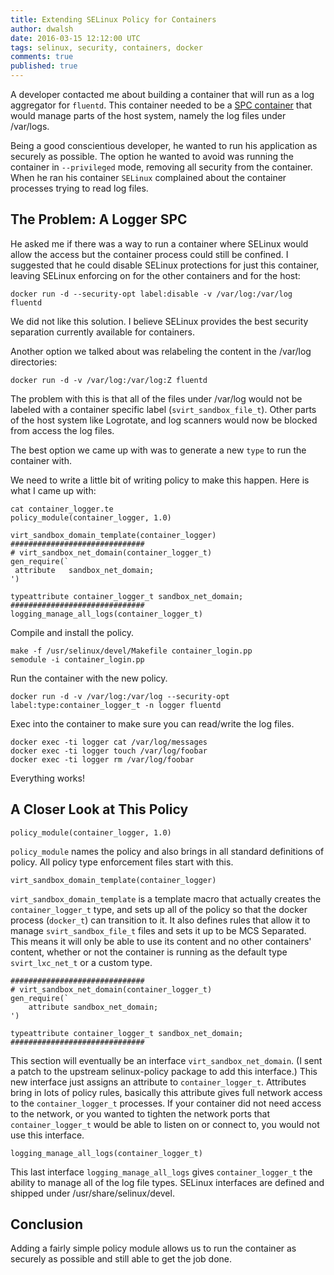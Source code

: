 ```yaml
---
title: Extending SELinux Policy for Containers
author: dwalsh
date: 2016-03-15 12:12:00 UTC
tags: selinux, security, containers, docker
comments: true
published: true
---
```



A developer contacted me about building a container that will run as a log aggregator for
`fluentd`.  This container needed to be a [SPC container](http://developers.redhat.com/blog/2014/11/06/introducing-a-super-privileged-container-concept/) that would manage parts of the host system, namely the log files under /var/logs.

Being a good conscientious developer, he wanted to run his application as securely as possible.
The option he wanted to avoid was running the container in `--privileged` mode, removing all security from the container.  When he ran his container `SELinux` complained about the container processes trying to read log files.

## The Problem: A Logger SPC

He asked me if there was a way to run a container where SELinux would allow the access but the container process could still be confined.  I suggested that he could disable SELinux protections for just this container, leaving SELinux enforcing on for the other containers and for the host:

```
docker run -d --security-opt label:disable -v /var/log:/var/log fluentd
```

We did not like this solution.  I believe SELinux provides the best security separation currently available for containers.

Another option we talked about was relabeling the content in the /var/log directories:

```
docker run -d -v /var/log:/var/log:Z fluentd
```

The problem with this is that all of the files under /var/log would not be labeled with a container
specific label (`svirt_sandbox_file_t`). Other parts of the host system like Logrotate, and log scanners would now be blocked from access the log files.

The best option we came up with was to generate a new `type` to run the container with.  

We need to write a little bit of writing policy to make this happen.  Here is what I came up with:

```
cat container_logger.te
policy_module(container_logger, 1.0)

virt_sandbox_domain_template(container_logger)
##############################
# virt_sandbox_net_domain(container_logger_t)
gen_require(`
 attribute   sandbox_net_domain;
')

typeattribute container_logger_t sandbox_net_domain;
##############################
logging_manage_all_logs(container_logger_t)
```

Compile and install the policy.

```
make -f /usr/selinux/devel/Makefile container_login.pp
semodule -i container_login.pp
```

Run the container with the new policy.

```
docker run -d -v /var/log:/var/log --security-opt label:type:container_logger_t -n logger fluentd
```

Exec into the container to make sure you can read/write the log files.

```
docker exec -ti logger cat /var/log/messages
docker exec -ti logger touch /var/log/foobar
docker exec -ti logger rm /var/log/foobar
```

Everything works!

## A Closer Look at This Policy

```
policy_module(container_logger, 1.0)
```

`policy_module` names the policy and also brings in all standard definitions of policy.  All policy type
enforcement files start with this.

```
virt_sandbox_domain_template(container_logger)
```

`virt_sandbox_domain_template` is a template macro that actually creates the `container_logger_t` type, and
sets up all of the policy so that the docker process (`docker_t`) can transition to it.  It also defines
rules that allow it to manage `svirt_sandbox_file_t` files and sets it up to be MCS Separated.  This means it
will only be able to use its content and no other containers' content, whether or not the container is running
as the default type `svirt_lxc_net_t` or a custom type.

```
##############################
# virt_sandbox_net_domain(container_logger_t)
gen_require(`
	attribute sandbox_net_domain;
')

typeattribute container_logger_t sandbox_net_domain;
##############################
```

This section will eventually be an interface `virt_sandbox_net_domain`.  (I sent a patch to the upstream
selinux-policy package to add this interface.) This new interface just assigns an attribute to `container_logger_t`.  Attributes bring in lots of policy rules, basically this attribute gives full network access to the `container_logger_t` processes.  If your container did not need access to the network, or you wanted to tighten the network ports that `container_logger_t` would be able to listen on or connect to, you would not use this interface.  

```
logging_manage_all_logs(container_logger_t)
```

This last interface `logging_manage_all_logs` gives `container_logger_t` the ability to manage all of the log file types.  SELinux interfaces are defined and shipped under /usr/share/selinux/devel.

## Conclusion

Adding a fairly simple policy module allows us to run the container as securely as possible and still able to get the job done.
